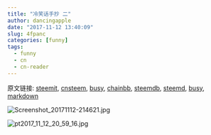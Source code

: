 ```yaml
---
title: "冷笑话手抄 二"
author: dancingapple
date: "2017-11-12 13:40:09"
slug: 4fpanc
categories: [funny]
tags: 
  - funny
  - cn
  - cn-reader
---
```


原文链接: [steemit](https://steemit.com), [cnsteem](https://cnsteem.com), [busy](https://busy.org), [chainbb](https://chainbb.com), [steemdb](https://steemdb.com), [steemd](https://steemd.com), [busy](https://busy.org), [markdown](https://raw.githubusercontent.com/pzhaonet/steem_dancingapple/master/content/post/4fpanc.md)

![Screenshot_20171112-214621.jpg](https://steemitimages.com/DQmXmEq9mq8zuQfHtVBnRgAzydcMws61w2npHFyCTvhfdY6/Screenshot_20171112-214621.jpg)


![pt2017_11_12_20_59_16.jpg](https://steemitimages.com/DQmSvCLuLh8KmtU6u71HCkwE4QigPkfBXGq4J7em1HjaGha/pt2017_11_12_20_59_16.jpg)
